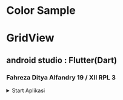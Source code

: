 # Color Sample
# GridView
## android studio : Flutter(Dart)
### Fahreza Ditya Alfandry 19 / XII RPL 3

<details>
    <summary>Start Aplikasi</summary>

![Start Aplikasi](https://github.com/fhrzdty31/Volume-Balok/blob/4665bc9d78ad3f3b5448fb2a708e3b3490033a58/screenshot/ss%20(2).jpg)

</details>